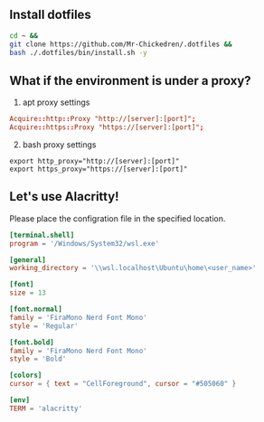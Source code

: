 ## Install dotfiles
```bash
cd ~ &&
git clone https://github.com/Mr-Chickedren/.dotfiles &&
bash ./.dotfiles/bin/install.sh -y 
```

## What if the environment is under a proxy?
1. apt proxy settings
```bash:/etc/apt/apt.conf
Acquire::http::Proxy "http://[server]:[port]";
Acquire::https::Proxy "https://[server]:[port]";
```

2. bash proxy settings
```bash:~/.proxy
export http_proxy="http://[server]:[port]"
export https_proxy="https://[server]:[port]"
```

## Let's use Alacritty!
Please place the configration file in the specified location.
```bash:%appdata%/alacritty/alacritty.toml
[terminal.shell]
program = '/Windows/System32/wsl.exe'

[general]
working_directory = '\\wsl.localhost\Ubuntu\home\<user_name>'

[font]
size = 13

[font.normal]
family = 'FiraMono Nerd Font Mono'
style = 'Regular'

[font.bold]
family = 'FiraMono Nerd Font Mono'
style = 'Bold'

[colors]
cursor = { text = "CellForeground", cursor = "#505060" }

[env]
TERM = 'alacritty'
```
